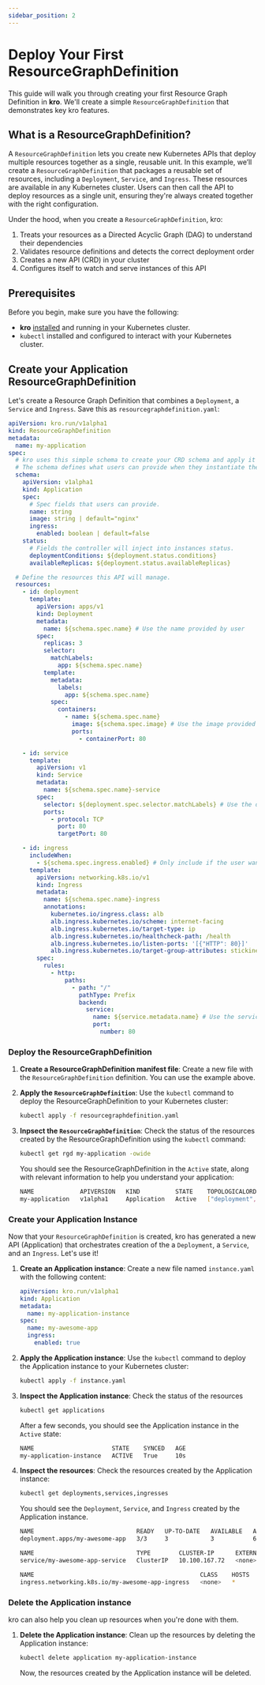 ```yaml
---
sidebar_position: 2
---
```


# Deploy Your First ResourceGraphDefinition

This guide will walk you through creating your first Resource Graph Definition in **kro**.
We'll create a simple `ResourceGraphDefinition` that demonstrates key kro features.

## What is a **ResourceGraphDefinition**?

A `ResourceGraphDefinition` lets you create new Kubernetes APIs that deploy multiple
resources together as a single, reusable unit. In this example, we’ll create a
`ResourceGraphDefinition` that packages a reusable set of resources, including a
`Deployment`, `Service`, and `Ingress`. These resources are available in any
Kubernetes cluster. Users can then call the API to deploy resources as a single
unit, ensuring they're always created together with the right configuration.

Under the hood, when you create a `ResourceGraphDefinition`, kro:

1. Treats your resources as a Directed Acyclic Graph (DAG) to understand their
   dependencies
2. Validates resource definitions and detects the correct deployment order
3. Creates a new API (CRD) in your cluster
4. Configures itself to watch and serve instances of this API

## Prerequisites

Before you begin, make sure you have the following:

- **kro** [installed](./01-Installation.md) and running in your Kubernetes
  cluster.
- `kubectl` installed and configured to interact with your Kubernetes cluster.

## Create your Application ResourceGraphDefinition

Let's create a Resource Graph Definition that combines a `Deployment`, a `Service` and
`Ingress`. Save this as `resourcegraphdefinition.yaml`:

```yaml title="resourcegraphdefinition.yaml"
apiVersion: kro.run/v1alpha1
kind: ResourceGraphDefinition
metadata:
  name: my-application
spec:
  # kro uses this simple schema to create your CRD schema and apply it
  # The schema defines what users can provide when they instantiate the RGD (create an instance).
  schema:
    apiVersion: v1alpha1
    kind: Application
    spec:
      # Spec fields that users can provide.
      name: string
      image: string | default="nginx"
      ingress:
        enabled: boolean | default=false
    status:
      # Fields the controller will inject into instances status.
      deploymentConditions: ${deployment.status.conditions}
      availableReplicas: ${deployment.status.availableReplicas}

  # Define the resources this API will manage.
  resources:
    - id: deployment
      template:
        apiVersion: apps/v1
        kind: Deployment
        metadata:
          name: ${schema.spec.name} # Use the name provided by user
        spec:
          replicas: 3
          selector:
            matchLabels:
              app: ${schema.spec.name}
          template:
            metadata:
              labels:
                app: ${schema.spec.name}
            spec:
              containers:
                - name: ${schema.spec.name}
                  image: ${schema.spec.image} # Use the image provided by user
                  ports:
                    - containerPort: 80

    - id: service
      template:
        apiVersion: v1
        kind: Service
        metadata:
          name: ${schema.spec.name}-service
        spec:
          selector: ${deployment.spec.selector.matchLabels} # Use the deployment selector
          ports:
            - protocol: TCP
              port: 80
              targetPort: 80

    - id: ingress
      includeWhen:
        - ${schema.spec.ingress.enabled} # Only include if the user wants to create an Ingress
      template:
        apiVersion: networking.k8s.io/v1
        kind: Ingress
        metadata:
          name: ${schema.spec.name}-ingress
          annotations:
            kubernetes.io/ingress.class: alb
            alb.ingress.kubernetes.io/scheme: internet-facing
            alb.ingress.kubernetes.io/target-type: ip
            alb.ingress.kubernetes.io/healthcheck-path: /health
            alb.ingress.kubernetes.io/listen-ports: '[{"HTTP": 80}]'
            alb.ingress.kubernetes.io/target-group-attributes: stickiness.enabled=true,stickiness.lb_cookie.duration_seconds=60
        spec:
          rules:
            - http:
                paths:
                  - path: "/"
                    pathType: Prefix
                    backend:
                      service:
                        name: ${service.metadata.name} # Use the service name
                        port:
                          number: 80
```

### Deploy the ResourceGraphDefinition

1. **Create a ResourceGraphDefinition manifest file**: Create a new file with the
   `ResourceGraphDefinition` definition. You can use the example above.

2. **Apply the `ResourceGraphDefinition`**: Use the `kubectl` command to deploy the
   ResourceGraphDefinition to your Kubernetes cluster:

   ```bash
   kubectl apply -f resourcegraphdefinition.yaml
   ```

3. **Inpsect the `ResourceGraphDefinition`**: Check the status of the resources created by
   the ResourceGraphDefinition using the `kubectl` command:

   ```bash
   kubectl get rgd my-application -owide
   ```

   You should see the ResourceGraphDefinition in the `Active` state, along with relevant
   information to help you understand your application:

   ```bash
   NAME             APIVERSION   KIND          STATE    TOPOLOGICALORDER                     AGE
   my-application   v1alpha1     Application   Active   ["deployment","service","ingress"]   49
   ```

### Create your Application Instance

Now that your `ResourceGraphDefinition` is created, kro has generated a new API
(Application) that orchestrates creation of the a `Deployment`, a `Service`, and
an `Ingress`. Let's use it!

1. **Create an Application instance**: Create a new file named `instance.yaml`
   with the following content:

   ```yaml title="instance.yaml"
   apiVersion: kro.run/v1alpha1
   kind: Application
   metadata:
     name: my-application-instance
   spec:
     name: my-awesome-app
     ingress:
       enabled: true
   ```

2. **Apply the Application instance**: Use the `kubectl` command to deploy the
   Application instance to your Kubernetes cluster:

   ```bash
   kubectl apply -f instance.yaml
   ```

3. **Inspect the Application instance**: Check the status of the resources

   ```bash
   kubectl get applications
   ```

   After a few seconds, you should see the Application instance in the `Active`
   state:

   ```bash
   NAME                      STATE    SYNCED   AGE
   my-application-instance   ACTIVE   True     10s
   ```

4. **Inspect the resources**: Check the resources created by the Application
   instance:

   ```bash
   kubectl get deployments,services,ingresses
   ```

   You should see the `Deployment`, `Service`, and `Ingress` created by the
   Application instance.

   ```bash
   NAME                             READY   UP-TO-DATE   AVAILABLE   AGE
   deployment.apps/my-awesome-app   3/3     3            3           69s

   NAME                             TYPE        CLUSTER-IP      EXTERNAL-IP   PORT(S)   AGE
   service/my-awesome-app-service   ClusterIP   10.100.167.72   <none>        80/TCP    65s

   NAME                                               CLASS    HOSTS   ADDRESS   PORTS   AGE
   ingress.networking.k8s.io/my-awesome-app-ingress   <none>   *                 80      62s
   ```

### Delete the Application instance

kro can also help you clean up resources when you're done with them.

1. **Delete the Application instance**: Clean up the resources by deleting the
   Application instance:

   ```bash
   kubectl delete application my-application-instance
   ```

   Now, the resources created by the Application instance will be deleted.
